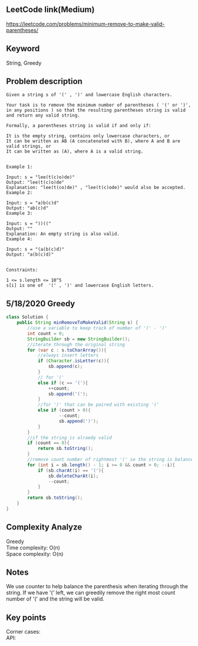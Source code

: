 ## LeetCode link(Medium)
https://leetcode.com/problems/minimum-remove-to-make-valid-parentheses/

## Keyword
String, Greedy

## Problem description
```
Given a string s of '(' , ')' and lowercase English characters. 

Your task is to remove the minimum number of parentheses ( '(' or ')', in any positions ) so that the resulting parentheses string is valid and return any valid string.

Formally, a parentheses string is valid if and only if:

It is the empty string, contains only lowercase characters, or
It can be written as AB (A concatenated with B), where A and B are valid strings, or
It can be written as (A), where A is a valid string.
 

Example 1:

Input: s = "lee(t(c)o)de)"
Output: "lee(t(c)o)de"
Explanation: "lee(t(co)de)" , "lee(t(c)ode)" would also be accepted.
Example 2:

Input: s = "a)b(c)d"
Output: "ab(c)d"
Example 3:

Input: s = "))(("
Output: ""
Explanation: An empty string is also valid.
Example 4:

Input: s = "(a(b(c)d)"
Output: "a(b(c)d)"
 

Constraints:

1 <= s.length <= 10^5
s[i] is one of  '(' , ')' and lowercase English letters.
```
## 5/18/2020 Greedy

```java
class Solution {
    public String minRemoveToMakeValid(String s) {
        //use a variable to keep track of number of '(' - ')'
        int count = 0;
        StringBuilder sb = new StringBuilder();
        //iterate through the original string
        for (var c : s.toCharArray()){
            //always insert letters
            if (Character.isLetter(c)){
                sb.append(c);
            }
            // for '('
            else if (c == '('){
                ++count;
                sb.append('(');
            }
            //for ')' that can be paired with existing '('
            else if (count > 0){
                    --count;
                    sb.append(')');
            }
        }
        //if the string is alraedy valid
        if (count == 0){
            return sb.toString();
        }
        //remove count number of rightmost '(' so the string is balanced
        for (int i = sb.length() - 1; i >= 0 && count > 0; --i){
            if (sb.charAt(i) == '('){
                sb.deleteCharAt(i);
                --count;
            }
        }
        return sb.toString();
    }
}
```

## Complexity Analyze
Greedy\
Time complexity: O(n)\
Space complexity: O(n)

## Notes
We use counter to help balance the parenthesis when iterating through the string. If we have '(' left, we can greedily remove the right most count number of '(' and the string will be valid.

## Key points
Corner cases:\
API: